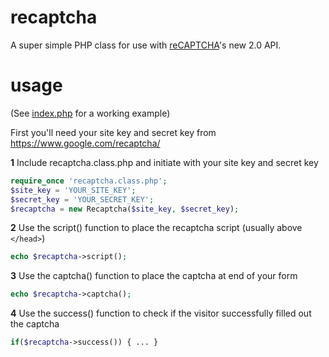 # recaptcha
A super simple PHP class for use with [reCAPTCHA](https://www.google.com/recaptcha/admin)'s new 2.0 API.

# usage
(See [index.php](index.php) for a working example)

First you'll need your site key and secret key from https://www.google.com/recaptcha/

**1** Include recaptcha.class.php and initiate with your site key and secret key
```php
require_once 'recaptcha.class.php';
$site_key = 'YOUR_SITE_KEY';
$secret_key = 'YOUR_SECRET_KEY';
$recaptcha = new Recaptcha($site_key, $secret_key);
```
**2** Use the script() function to place the recaptcha script (usually above ```</head>```)
```php
echo $recaptcha->script();
```
**3** Use the captcha() function to place the captcha at end of your form
```php
echo $recaptcha->captcha();
```
**4** Use the success() function to check if the visitor successfully filled out the captcha
```php
if($recaptcha->success()) { ... }
```
